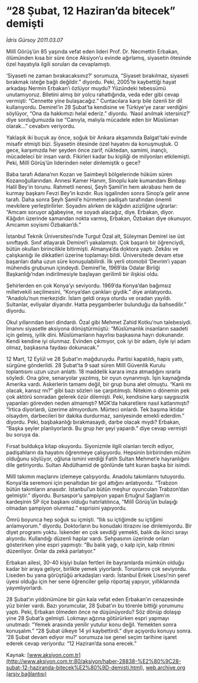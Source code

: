 # “28 Şubat, 12 Haziran’da bitecek” demişti

*İdris Gürsoy 2011.03.07*

<font class="agenda2NewsSpot">
 Millî Görüş’ün 85 yaşında vefat eden lideri Prof. Dr. Necmettin Erbakan, ölümünden kısa bir süre önce Aksiyon’u evinde ağırlamış, siyasetin ötesinde özel hayatıyla ilgili soruları da cevaplamıştı.
</font>
<font class="newsDetail">
 <p>
  <p class="MsoNormal">
   ‘Siyaseti ne zaman bırakacaksınız?’ sorumuza, “Siyaset bırakılmaz, siyaseti bırakmak isteğe bağlı değildir.” diyordu. Peki, 2005’te kaybettiği hayat arkadaşı Nermin Erbakan’ı özlüyor muydu? Yüzündeki tebessümü unutamıyoruz. Biletini almış bir yolcu rahatlığında, veda eder gibi cevap vermişti: “Cennette yine bulaşacağız.” Cuntacılara karşı bile özenli bir dil kullanıyordu. Demirel’in 28 Şubat’ta kendisine ve Türkiye’ye zarar verdiğini söylüyor, “Ona da hakkımızı helal ederiz.” diyordu. ‘Nasıl anılmak istersiniz?’ diye sorduğumuzda ise “Canıyla, malıyla mücadele eden bir Müslüman olarak…” cevabını veriyordu.
  </p>
  <p class="MsoNormal">
   Yaklaşık iki buçuk ay önce, soğuk bir Ankara akşamında Balgat’taki evinde misafir etmişti bizi. Siyasetin ötesinde özel hayatını da konuşmuştuk. O gece, karşımızda her şeyden önce zarif, nüktedan, samimi, inançlı, mücadeleci bir insan vardı. Fikirleri kadar bu kişiliği de milyonları etkilemişti. Peki, Millî Görüş’ün liderinden neler dinlemiştik o gece?
  </p>
  <p class="MsoNormal">
   Baba tarafı Adana’nın Kozan ve Saimbeyli bölgelerinde hüküm süren Kozanoğullarından. Annesi Kamer Hanım, Sinoplu kale kumandanı Binbaşı Halil Bey’in torunu. Rahmetli nenesi, Şeyh Şamil’in hem akrabası hem de kurmay başkanı Fevzi Bey’in kızıdır. Rus işgalinden sonra Sinop’a gelir anne tarafı. Daha sonra Şeyh Şamil’e hürmeten padişah tarafından önemli mevkilere yerleştirilirler. Soyadını alırken de kâğıdın azizliğine uğrarlar: “Amcam soruyor ağabeyine, ne soyadı alacağız, diye. Erbakan, diyor. Kâğıdın üzerinde samandan nokta varmış, Erbakan, Özbakan diye okunuyor. Amcamın soyismi Özbakan’dı.”
  </p>
  <p class="MsoNormal">
   İstanbul Teknik Üniversitesi’nde Turgut Özal alt, Süleyman Demirel ise üst sınıftaydı. Sınıf atlayarak Demirel’i yakalamıştı. Çok başarılı bir öğrenciydi, bütün okulları birincilikle bitirmişti. Almanya’da doktora yaptı. Zekâsı ve çalışkanlığı ile dikkatleri üzerine toplamayı bildi. Üniversitede devam etse başarıları daha uzun süre konuşulabilirdi. İlk yerli otomobil ‘Devrim’i yapan mühendis grubunun içindeydi. Demirel’le, 1969’da Odalar Birliği Başkanlığı’ndan indirilmesiyle başlayan gerilimli bir ilişkisi oldu.
  </p>
  <p class="MsoNormal">
   Şehirlerden en çok Konya’yı seviyordu. 1969’da Konya’dan bağımsız milletvekili seçilmesini, “Konya’dan çarıkları giydik.” diye anlatıyordu. “Anadolu’nun merkezidir. İslam geldi oraya oturdu ve oradan yayıldı. Sultanlar, evliyalar diyarıdır. Hatta peygamberler bulunduğu da bahsedilir.” diyordu.
  </p>
  <p class="MsoNormal">
   Okul yıllarından beri dindardı. Özal gibi Mehmet Zahid Kotku’nun talebesiydi. İmanını siyasetle aksiyona dönüştürmüştü: “Müslümanlık insanların saadeti için gelmiş, iyilik dini. Müslümanların hayırlısı başkasına hayrı dokunandır. Kendi kendine iyi olunmaz. Evinden çıkmıyor, çok iyi bir adam, öyle iyi adam olmaz, başkasına faydası dokunacak.”
  </p>
  <p class="MsoNormal">
   12 Mart, 12 Eylül ve 28 Şubat’ın mağduruydu. Partisi kapatıldı, hapis yattı, sürgüne gönderildi. 28 Şubat’ta 9 saat süren Millî Güvenlik Kurulu toplantısını uzun uzun anlattı. 18 maddelik karara imza atmadığını ısrarla söyledi. Ona göre, senaryolar yazılmış, bir oyun oynanmıştı. İşin kaynağında Amerika vardı. Askerlerin tamamı değil, bir grup buna alet olmuştu. “Kanlı mı olacak, kansız mı?” gibi bazı sözleri ise çarpıtılmıştı. Nitekim o dönemin pek çok aktörü sonradan gelerek özür dilemişti. Peki, kendisine karşı saygısızlık yapanları görevden neden almamıştı? MGK’da hakaretlere nasıl katlanmıştı? “İrtica diyorlardı, üzerime almıyordum. Mürteci onlardı. Tek başıma iktidar olsaydım, darbecileri bir dakika durdurmaz, saniyesinde emekli ederdim.” diyordu. Peki, başbakanlığı bırakmasaydı, darbe olacak mıydı? Erbakan, “Başka şeyler planlıyorlardı. Bu grup her şeyi yapardı.” diye cevap vermişti bu soruya da.
  </p>
  <p class="MsoNormal">
   Fırsat buldukça kitap okuyordu. Siyonizmle ilgili olanları tercih ediyor, padişahların da hayatını öğrenmeye çalışıyordu. Hepsinin birbirinden mühim olduğunu söylüyor, oğluna ismini verdiği Fatih Sultan Mehmet’e hayranlığını dile getiriyordu. Sultan Abdülhamid de gönlünde taht kuran başka bir isimdi.
  </p>
  <p class="MsoNormal">
   Millî takımın maçlarını izlemeye çalışıyordu. Anadolu takımlarını tutuyordu. Konya’da seremoni için penaltıdan bir gol attığını anlatıyordu. “Trabzon bütün takımların anasıdır. İstanbul’un bütün meşhur oyuncuları Trabzon’dan gelmiştir.” diyordu. Bursaspor’u şampiyon yapan Ertuğrul Sağlam’ın kardeşinin SP ilçe başkanı olduğu hatırlatılınca, “Millî Görüş’ün bulaşığı olmadan şampiyon olunmaz.” esprisini yapıyordu.
  </p>
  <p class="MsoNormal">
   Ömrü boyunca hep soğuk su içmişti. “Ilık su içtiğimde su içtiğimi anlamıyorum.” diyordu. Doktorların bu konudaki itirazını ise dinlemiyordu. Bir diyet programı yoktu. İskender en çok sevdiği yemekti, balık da ikinci sırayı alıyordu. Kullandığı düzenli haplar vardı. Sehpasının üzerinde onları gösterirken yine espri yapmıştı: “Bu balık yağı, o kalp için, kalp ritmini düzenliyor. Onlar da zekâ parlatıyor.”
  </p>
  <p class="MsoNormal">
   Erbakan ailesi, 30-40 kişiyi bulan fertleri ile bayramlarda mümkün olduğu kadar bir araya geliyor, birlikte yemek yiyorlardı. Torunlarını çok seviyordu. Liseden bu yana görüştüğü arkadaşları vardı. İstanbul Erkek Lisesi’nin şeref üyesi olduğu için her sene öğrenciler gelip röportaj yapıyor, yıllıklarında yayımlıyorlardı.
  </p>
  <p class="MsoNormal">
   28 Şubat’ın yıldönümüne bir gün kala vefat eden Erbakan’ın cenazesinde yüz binler vardı. Bazı yorumcular, 28 Şubat’ın bu törenle bittiği yorumunu yaptı. Peki, Erbakan ölmeden önce ne düşünüyordu? Söz dönüp dolaşıp yine 28 Şubat’a gelmişti. Lokmayı ağzına götürürken espri yapmayı unutmadı: “Yemek arasında yenilir yutulur konu değil. Yemekten sonra konuşalım.” “28 Şubat ülkeye 14 yıl kaybettirdi.” diye açıyordu konuyu sonra. ‘28 Şubat devam ediyor mu?’ sorumuza ise genel seçim tarihine işaret ederek cevap veriyordu: “12 Haziran’da sona erecek.”
  </p>
  <p class="MsoNormal">
  </p>
 </p>
</font>

Kaynak: [www.aksiyon.com.tr](http://www.aksiyon.com.tr:80/aksiyon/haber-28838-%E2%80%9C28-subat-12-haziranda-bitecek%E2%80%9D-demisti.html), [web.archive.org (arşiv bağlantısı)](http://web.archive.org/web/20110313012439/http://www.aksiyon.com.tr:80/aksiyon/haber-28838-%E2%80%9C28-subat-12-haziranda-bitecek%E2%80%9D-demisti.html)
